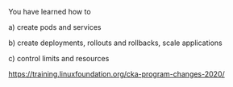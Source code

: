 
You have learned how to 

a) create pods and services

b) create deployments, rollouts and rollbacks, scale applications

c) control limits and resources 


https://training.linuxfoundation.org/cka-program-changes-2020/

